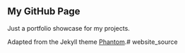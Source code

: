 ## My GitHub Page

Just a portfolio showcase for my projects.

Adapted from the Jekyll theme [Phantom](https://github.com/jamigibbs/phantom.git).# website_source

